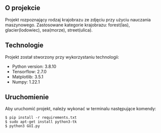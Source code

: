 ## O projekcie
Projekt rozpoznający rodzaj krajobrazu ze zdjęciu przy użyciu nauczania maszynowego. Zastosowane kategorie krajobrazu: forest(las), glacier(lodowiec), sea(morze), street(ulica).
	
## Technologie
Projekt został stworzony przy wykorzystaniu technologii:
* Python version: 3.8.10
* Tensorflow: 2.7.0
* Matplotlib: 3.5.1
* Numpy: 1.22.1

	
## Uruchomienie
Aby uruchomić projekt, należy wykonać w terminalu następujące komendy:

```
$ pip install -r requirements.txt
$ sudo apt-get install python3-tk
$ python3 GUI.py
```
